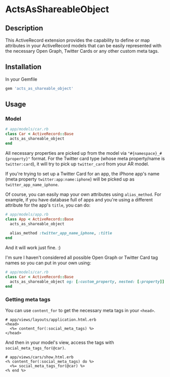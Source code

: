 # ActsAsShareableObject

## Description
This ActiveRecord extension provides the capability to define or map attributes in your ActiveRecord models that can be easily represented with the necessary Open Graph, Twitter Cards or any other custom meta tags.

## Installation
In your Gemfile
```ruby
gem 'acts_as_shareable_object'
```
  
## Usage
### Model
```ruby
# app/models/car.rb
class Car < ActiveRecord::Base
  acts_as_shareable_object
end
```
All necessary properties are picked up from the model via `"#{namespace}_#{property}"` format. For the Twitter card type (whose meta property/name is `twitter:card`), it will try to pick up `twitter_card` from your AR model.

If you're trying to set up a Twitter Card for an app, the iPhone app's name (meta property `twitter:app:name:iphone`) will be picked up as `twitter_app_name_iphone`.

Of course, you can easily map your own attributes using `alias_method`. For example, if you have database full of apps and you're using a different attribute for the app's `title`, you can do:
```ruby
# app/models/app.rb
class App < ActiveRecord::Base
  acts_as_shareable_object
  
  alias_method :twitter_app_name_iphone, :title
end
```
And it will work just fine. :)

I'm sure I haven't considered all possible Open Graph or Twitter Card tag names so you can put in your own using:

```ruby
# app/models/car.rb
class Car < ActiveRecord::Base
  acts_as_shareable_object og: [:custom_property, nested: [:property]]
end
```

### Getting meta tags
You can use `content_for` to get the necessary meta tags in your `<head>`.
```erb
# app/views/layouts/application.html.erb
<head>
  <%= content_for(:social_meta_tags) %>
</head>
```
And then in your model's view, access the tags with `social_meta_tags_for(@car)`.
```
# app/views/cars/show.html.erb
<% content_for(:social_meta_tags) do %>
  <%= social_meta_tags_for(@car) %>
<% end %>

```
